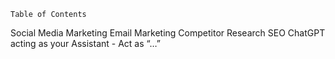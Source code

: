     Table of Contents

Social Media
Marketing
Email Marketing
Competitor Research
SEO
ChatGPT acting as your Assistant - Act as “…”
